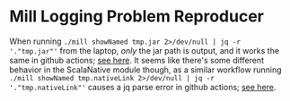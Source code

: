 # Mill Logging Problem Reproducer
When running `./mill showNamed tmp.jar 2>/dev/null | jq -r '."tmp.jar"'` from the laptop, _only_ the
jar path is output, and it works the same in github actions; [see here](https://github.com/btrachey/mill-repro/actions/runs/12990641281/job/36226317956).
It seems like there's some different behavior in the ScalaNative module though, as a similar
workflow running `./mill showNamed tmp.nativeLink 2>/dev/null | jq -r '."tmp.nativeLink"'` causes a
jq parse error in github actions; [see here](https://github.com/btrachey/mill-repro/actions/runs/12990754628/job/36226692088).
